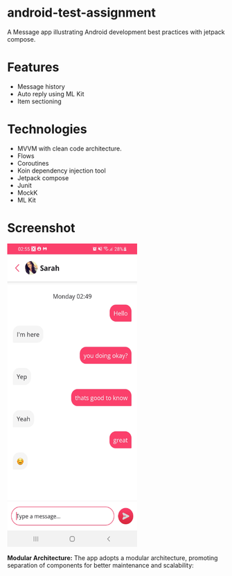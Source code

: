 # android-test-assignment
A Message app illustrating Android development best practices with jetpack compose.

# Features
- Message history
- Auto reply using ML Kit
- Item sectioning

# Technologies
- MVVM with clean code architecture.
- Flows
- Coroutines
- Koin dependency injection tool
- Jetpack compose
- Junit
- MockK
- ML Kit

# Screenshot
<img src="Screenshot_1.jpg" alt="Alt text" width="300" height="700">

<b>Modular Architecture:</b>
The app adopts a modular architecture, promoting separation of components for better maintenance and scalability: